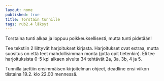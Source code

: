 ```yaml
---
layout: none
published: true
title: Torstain tunnille
tags: rub2.4 läksyt
---
```

Torstaina tunti alkaa ja loppuu poikkeuksellisesti, mutta tunti pidetään!

Tee tekstiin 2 liittyvät harjoitukset kirjasta. Harjoitukset ovat extraa, mutta suositus on että teet mahdollisimman monta (jotta opit tietenkin). Eli tee harjoituksista 0-5 kpl alkaen sivulta 34 tehtävät 2a, 3a, 3b, 4 ja 5.

Tunnilla jaettiin ensimmäisen kirjoitelman ohjeet, deadline ensi viikon tiistaina 19.2. klo 22.00 mennessä.
